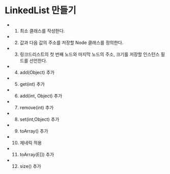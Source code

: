 # LinkedList 만들기

- 1) 최소 클래스를 작성한다.
- 2) 값과 다음 값의 주소를 저장할 Node 클래스를 정의한다.
- 3) 링크드리스트의 첫 번째 노드와 마지막 노드의 주소, 크기를 저장할 인스턴스 필드를 선언한다.
- 4) add(Object) 추가
- 5) get(int) 추가
- 6) add(int, Object) 추가
- 7) remove(int) 추가
- 8) set(int,Object) 추가 
- 9) toArray() 추가
- 10) 제네릭 적용
- 11) toArray(E[]) 추가
- 12) size() 추가